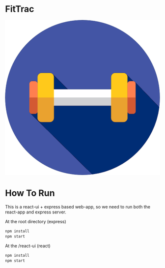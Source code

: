 # FitTrac

![dumbbell](./react-ui/public/dumbbell.png)

# How To Run 

This is a react-ui + express based web-app, so we need to run both the react-app and express server.

At the root directory (express)

```bash
npm install 
npm start
```

At the /react-ui (react)

```bash
npm install 
npm start
```


